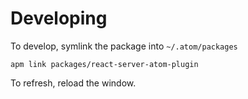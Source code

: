 # Developing

To develop, symlink the package into `~/.atom/packages`

    apm link packages/react-server-atom-plugin

To refresh, reload the window.
